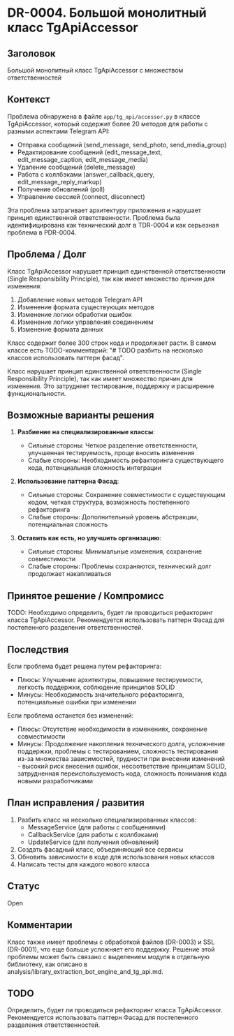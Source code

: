 # DR-0004. Большой монолитный класс TgApiAccessor

## Заголовок
Большой монолитный класс TgApiAccessor с множеством ответственностей

## Контекст
Проблема обнаружена в файле `app/tg_api/accessor.py` в классе TgApiAccessor, который содержит более 20 методов для работы с разными аспектами Telegram API:
- Отправка сообщений (send_message, send_photo, send_media_group)
- Редактирование сообщений (edit_message_text, edit_message_caption, edit_message_media)
- Удаление сообщений (delete_message)
- Работа с коллбэками (answer_callback_query, edit_message_reply_markup)
- Получение обновлений (poll)
- Управление сессией (connect, disconnect)

Эта проблема затрагивает архитектуру приложения и нарушает принцип единственной ответственности. Проблема была идентифицирована как технический долг в TDR-0004 и как серьезная проблема в PDR-0004.

## Проблема / Долг
Класс TgApiAccessor нарушает принцип единственной ответственности (Single Responsibility Principle), так как имеет множество причин для изменения:
1. Добавление новых методов Telegram API
2. Изменение формата существующих методов
3. Изменение логики обработки ошибок
4. Изменение логики управления соединением
5. Изменение формата данных

Класс содержит более 300 строк кода и продолжает расти. В самом классе есть TODO-комментарий: "# TODO разбить на несколько классов использовать паттерн фасад".

Класс нарушает принцип единственной ответственности (Single Responsibility Principle), так как имеет множество причин для изменения. Это затрудняет тестирование, поддержку и расширение функциональности.

## Возможные варианты решения

1. **Разбиение на специализированные классы**:
   - Сильные стороны: Четкое разделение ответственности, улучшенная тестируемость, проще вносить изменения
   - Слабые стороны: Необходимость рефакторинга существующего кода, потенциальная сложность интеграции

2. **Использование паттерна Фасад**:
   - Сильные стороны: Сохранение совместимости с существующим кодом, четкая структура, возможность постепенного рефакторинга
   - Слабые стороны: Дополнительный уровень абстракции, потенциальная сложность

3. **Оставить как есть, но улучшить организацию**:
   - Сильные стороны: Минимальные изменения, сохранение совместимости
   - Слабые стороны: Проблемы сохраняются, технический долг продолжает накапливаться

## Принятое решение / Компромисс
TODO: Необходимо определить, будет ли проводиться рефакторинг класса TgApiAccessor. Рекомендуется использовать паттерн Фасад для постепенного разделения ответственностей.

## Последствия
Если проблема будет решена путем рефакторинга:
- Плюсы: Улучшение архитектуры, повышение тестируемости, легкость поддержки, соблюдение принципов SOLID
- Минусы: Необходимость значительного рефакторинга, потенциальные ошибки при изменении

Если проблема останется без изменений:
- Плюсы: Отсутствие необходимости в изменениях, сохранение совместимости
- Минусы: Продолжение накопления технического долга, усложнение поддержки, проблемы с тестированием, сложность тестирования из-за множества зависимостей, трудности при внесении изменений - высокий риск внесения ошибок, несоответствие принципам SOLID, затрудненная переиспользуемость кода, сложность понимания кода новыми разработчиками

## План исправления / развития
1. Разбить класс на несколько специализированных классов:
   - MessageService (для работы с сообщениями)
   - CallbackService (для работы с коллбэками)
   - UpdateService (для получения обновлений)
2. Создать фасадный класс, объединяющий все сервисы
3. Обновить зависимости в коде для использования новых классов
4. Написать тесты для каждого нового класса

## Статус
Open

## Комментарии
Класс также имеет проблемы с обработкой файлов (DR-0003) и SSL (DR-0001), что еще больше усложняет его поддержку. Решение этой проблемы может быть связано с выделением модуля в отдельную библиотеку, как описано в analysis/library_extraction_bot_engine_and_tg_api.md.

## TODO
Определить, будет ли проводиться рефакторинг класса TgApiAccessor. Рекомендуется использовать паттерн Фасад для постепенного разделения ответственностей.